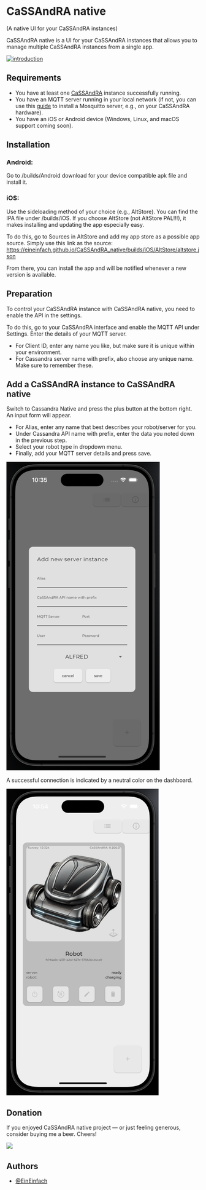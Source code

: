 # CaSSAndRA native

(A native UI for your CaSSAndRA instances)

CaSSAndRA native is a UI for your CaSSAndRA instances that allows you to manage multiple CaSSAndRA instances from a single app.

[![introduction](https://img.youtube.com/vi/hRQSuVfvbvE/0.jpg)](https://www.youtube.com/watch?v=hRQSuVfvbvE)

## Requirements
- You have at least one  [CaSSAndRA](https://github.com/EinEinfach/CaSSAndRA) instance successfully running.
- You have an MQTT server running in your local network (if not, you can use this [guide](https://medium.com/gravio-edge-iot-platform/how-to-set-up-a-mosquitto-mqtt-broker-securely-using-client-certificates-82b2aaaef9c8) to install a Mosquitto server, e.g., on your CaSSAndRA hardware).
- You have an iOS or Android device (Windows, Linux, and macOS support coming soon).

## Installation
### Android:

Go to /builds/Android download for your device compatible apk file and install it.

### iOS:

Use the sideloading method of your choice (e.g., AltStore). You can find the IPA file under /builds/iOS. If you choose AltStore (not AltStore PAL!!!), it makes installing and updating the app especially easy.

To do this, go to Sources in AltStore and add my app store as a possible app source. Simply use this link as the source:
https://eineinfach.github.io/CaSSAndRA_native/builds/iOS/AltStore/altstore.json

From there, you can install the app and will be notified whenever a new version is available.

## Preparation

To control your CaSSAndRA instance with CaSSAndRA native, you need to enable the API in the settings.

To do this, go to your CaSSAndRA interface and enable the MQTT API under Settings. Enter the details of your MQTT server.
- For Client ID, enter any name you like, but make sure it is unique within your environment.
- For Cassandra server name with prefix, also choose any unique name. Make sure to remember these.

## Add a CaSSAndRA instance to CaSSAndRA native

Switch to Cassandra Native and press the plus button at the bottom right. An input form will appear.
- For Alias, enter any name that best describes your robot/server for you.
- Under Cassandra API name with prefix, enter the data you noted down in the previous step.
- Select your robot type in dropdown menu.
- Finally, add your MQTT server details and press save.

![first start](https://raw.githubusercontent.com/EinEinfach/CaSSAndRA_native/master/docs/server_instance_template.png)

A successful connection is indicated by a neutral color on the dashboard.

![dashboard](https://raw.githubusercontent.com/EinEinfach/CaSSAndRA_native/master/docs/dashboard.png)

## Donation

If you enjoyed CaSSAndRA native project — or just feeling generous, consider buying me a beer. Cheers!

[![](https://www.paypalobjects.com/en_US/DK/i/btn/btn_donateCC_LG.gif)](https://www.paypal.com/donate/?hosted_button_id=DTLYLLR45ZMPW)

## Authors

- [@EinEinfach](https://www.github.com/EinEinfach)